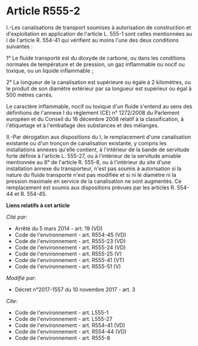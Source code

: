 # Article R555-2

I.-Les canalisations de transport soumises à autorisation de construction et d'exploitation en application de l'article L.
555-1 sont celles mentionnées au I de l'article R. 554-41 qui vérifient au moins l'une des deux conditions suivantes : 

1° Le fluide transporté est du dioxyde de carbone, ou dans les conditions normales de température et de pression, un gaz
inflammable ou nocif ou toxique, ou un liquide inflammable ; 

2° La longueur de la canalisation est supérieure ou égale à 2 kilomètres, ou le produit de son diamètre extérieur par sa
longueur est supérieur ou égal à 500 mètres carrés. 

Le caractère inflammable, nocif ou toxique d'un fluide s'entend au sens des définitions de l'annexe I du règlement (CE) n°
1272/2008 du Parlement européen et du Conseil du 16 décembre 2008 relatif à la classification, à l'étiquetage et à
l'emballage des substances et des mélanges. 

II.-Par dérogation aux dispositions du I, le remplacement d'une canalisation existante ou d'un tronçon de canalisation
existante, y compris les installations annexes qu'elle contient, à l'intérieur de la bande de servitude forte définie à
l'article L. 555-27, ou à l'intérieur de la servitude amiable mentionnée au 8° de l'article R. 555-8, ou à l'intérieur du
site d'une installation annexe du transporteur, n'est pas soumis à autorisation si la nature du fluide transporté n'est pas
modifiée et si ni le diamètre ni la pression maximale en service de la canalisation ne sont augmentés. Ce remplacement est
soumis aux dispositions prévues par les articles R. 554-44 et R. 554-45.

**Liens relatifs à cet article**

_Cité par_:

  - Arrêté du 5 mars 2014 - art. 19 (VD)
  - Code de l'environnement - art. R554-45 (VD)
  - Code de l'environnement - art. R555-23 (VD)
  - Code de l'environnement - art. R555-24 (VD)
  - Code de l'environnement - art. R555-25 (V)
  - Code de l'environnement - art. R555-41 (VT)
  - Code de l'environnement - art. R555-51 (V)

_Modifié par_:

  - Décret n°2017-1557 du 10 novembre 2017 - art. 3

_Cite_:

  - Code de l'environnement - art. L555-1
  - Code de l'environnement - art. L555-27
  - Code de l'environnement - art. R554-41 (VD)
  - Code de l'environnement - art. R554-44 (VD)
  - Code de l'environnement - art. R555-8
